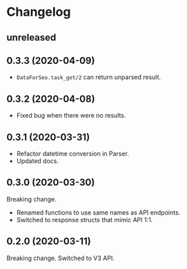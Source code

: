 # Changelog

## unreleased

## 0.3.3 (2020-04-09)

* `DataForSeo.task_get/2` can return unparsed result.

## 0.3.2 (2020-04-08)

* Fixed bug when there were no results.

## 0.3.1 (2020-03-31)

* Refactor datetime conversion in Parser.
* Updated docs.

## 0.3.0 (2020-03-30)

Breaking change.
* Renamed functions to use same names as API endpoints.
* Switched to response structs that mimic API 1:1.


## 0.2.0 (2020-03-11)

Breaking change. Switched to V3 API.
